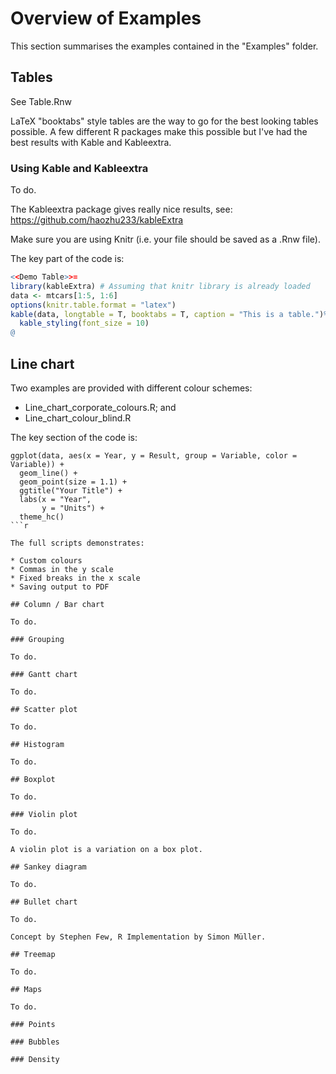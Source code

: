 # Overview of Examples

This section summarises the examples contained in the "Examples" folder.

## Tables

See Table.Rnw

LaTeX "booktabs" style tables are the way to go for the best looking tables possible.  A few different R packages make this possible but I've had the best results with Kable and Kableextra.

### Using Kable and Kableextra

To do.

The Kableextra package gives really nice results, see:  https://github.com/haozhu233/kableExtra

Make sure you are using Knitr (i.e. your file should be saved as a .Rnw file).

The key part of the code is:

```r
<<Demo Table>>=
library(kableExtra) # Assuming that knitr library is already loaded
data <- mtcars[1:5, 1:6]
options(knitr.table.format = "latex")
kable(data, longtable = T, booktabs = T, caption = "This is a table.")%>%
  kable_styling(font_size = 10)
@
```


## Line chart

Two examples are provided with different colour schemes:

* Line_chart_corporate_colours.R; and 
* Line_chart_colour_blind.R

The key section of the code is:

```
ggplot(data, aes(x = Year, y = Result, group = Variable, color = Variable)) +
  geom_line() +
  geom_point(size = 1.1) + 
  ggtitle("Your Title") +
  labs(x = "Year", 
       y = "Units") +
  theme_hc()
```r

The full scripts demonstrates:

* Custom colours
* Commas in the y scale
* Fixed breaks in the x scale
* Saving output to PDF

## Column / Bar chart

To do.

### Grouping

To do.

### Gantt chart

To do.

## Scatter plot

To do.

## Histogram

To do.

## Boxplot

To do.

### Violin plot

To do.

A violin plot is a variation on a box plot.

## Sankey diagram

To do.

## Bullet chart

To do.

Concept by Stephen Few, R Implementation by Simon Müller.

## Treemap

To do.

## Maps

To do.

### Points

### Bubbles

### Density




